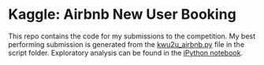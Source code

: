 # Kaggle: Airbnb New User Booking
This repo contains the code for my submissions to the competition. My best performing submission is generated from the [kwu2u_airbnb.py](https://github.com/kevinwu06/kaggle_airbnb/blob/master/script/kwu2u_airbnb.py) file in the script folder. Exploratory analysis can be found in the [iPython notebook](https://github.com/kevinwu06/kaggle_airbnb/blob/master/script/Airbnb_Exploratory.ipynb).
